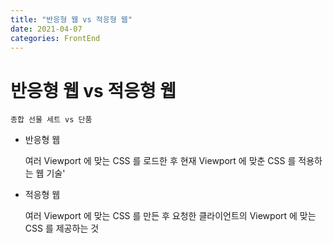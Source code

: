 ```yaml
---
title: "반응형 웹 vs 적응형 웹"
date: 2021-04-07
categories: FrontEnd
---
```


# 반응형 웹 vs 적응형 웹

    종합 선물 세트 vs 단품

- 반응형 웹

  여러 Viewport 에 맞는 CSS 를 로드한 후 현재 Viewport 에 맞춘 CSS 를 적용하는 웹 기술'

- 적응형 웹

  여러 Viewport 에 맞는 CSS 를 만든 후 요청한 클라이언트의 Viewport 에 맞는 CSS 를 제공하는 것
